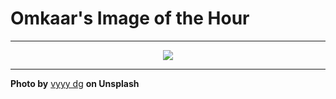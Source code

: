 # Omkaar's Image of the Hour

---

<div align="center">

<a href="https://unsplash.com/photos/a-hand-appears-translucent-over-a-misty-landscape-wtxWXJ35azg">
  <img src="https://images.unsplash.com/photo-1751217335778-d4425ce82ee5?crop=entropy&cs=tinysrgb&fit=max&fm=jpg&ixid=M3w3NjA2Nzh8MHwxfHJhbmRvbXx8fHx8fHx8fDE3NTM2MjQ4MDB8&ixlib=rb-4.1.0&q=80&w=1080" style="max-width:100%; height:auto;">
</a>



</div>

---

**Photo by** [vyyy dg](https://unsplash.com/@meomupmofilm) **on Unsplash**
